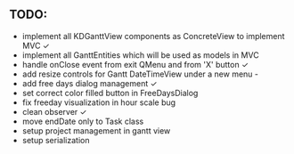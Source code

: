 ﻿## TODO:

 - implement all KDGanttView components as ConcreteView to implement MVC  ✓
 - implement all GanttEntities which will be used as models in MVC
 - handle onClose event from exit QMenu and from 'X' button ✓
 - add resize controls for Gantt DateTimeView under a new menu -
 - add free days dialog management ✓
 - set correct color filled button in FreeDaysDialog
 - fix freeday visualization in hour scale bug
 - clean observer ✓
 - move endDate only to Task class
 - setup project management in gantt view
 - setup serialization
